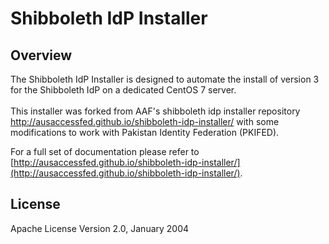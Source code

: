 # Shibboleth IdP Installer

## Overview
The Shibboleth IdP Installer is designed to automate the install of version 3 for the Shibboleth IdP on a dedicated CentOS 7 server. <br><br>
This installer was forked from AAF's shibboleth idp installer repository http://ausaccessfed.github.io/shibboleth-idp-installer/
with some modifications to work with Pakistan Identity Federation (PKIFED).

For a full set of documentation please refer to [http://ausaccessfed.github.io/shibboleth-idp-installer/](http://ausaccessfed.github.io/shibboleth-idp-installer/).

## License
Apache License Version 2.0, January 2004

